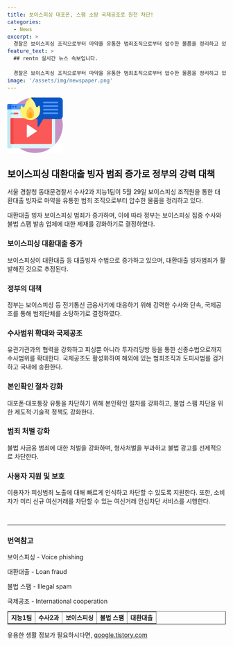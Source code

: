```yaml
---
title: 보이스피싱 대포폰, 스팸 소탕 국제공조로 원천 차단!
categories:
  - News
excerpt: >
  경찰은 보이스피싱 조직으로부터 마약을 유통한 범죄조직으로부터 압수한 물품을 정리하고 있다. 40대 A씨는 대출상담을 위해 텔레그램 대화방에 연결됐지만, 1억 5000만 원을 사기당했다. 보이스피싱 범죄가 증가하고, 정부는 수사와 협조를 강화하고, 신기술 도입 등으로 대처하고 있다. 또한 불법 사금융 범죄에 대한 단속과 처벌을 강화하고 국제공조도 활성화할 예정이다. 강화된 수사와 범죄처벌로 국내외 범죄조직과 도피사범을 줄일 것으로 예상된다.
feature_text: >
  ## rentn 실시간 뉴스 속보입니다.

  경찰은 보이스피싱 조직으로부터 마약을 유통한 범죄조직으로부터 압수한 물품을 정리하고 있다. 40대 A씨는 대출상담을 위해 텔레그램 대화방에 연결됐지만, 1억 5000만 원을 사기당했다. 보이스피싱 범죄가 증가하고, 정부는 수사와 협조를 강화하고, 신기술 도입 등으로 대처하고 있다. 또한 불법 사금융 범죄에 대한 단속과 처벌을 강화하고 국제공조도 활성화할 예정이다. 강화된 수사와 범죄처벌로 국내외 범죄조직과 도피사범을 줄일 것으로 예상된다.
image: '/assets/img/newspaper.png'
---
```


<p><img src="/assets/img/news.png" alt="rentncar 속보" /></p>

<h2 data-ke-size="size26">보이스피싱 대환대출 빙자 범죄 증가로 정부의 강력 대책</h2>

<p data-ke-size="size16">서울 경찰청 동대문경찰서 수사2과 지능1팀이 5월 29일 보이스피싱 조직원을 통한 대환대출 빙자로 마약을 유통한 범죄 조직으로부터 압수한 물품을 정리하고 있다.</p>

<p data-ke-size="size16">대환대출 빙자 보이스피싱 범죄가 증가하며, 이에 따라 정부는 보이스피싱 집중 수사와 불법 스팸 발송 업체에 대한 제재를 강화하기로 결정하였다.</p>

<h3><b>보이스피싱 대환대출 증가</b></h3>

<p data-ke-size="size16">보이스피싱이 대환대출 등 대출빙자 수법으로 증가하고 있으며, 대환대출 빙자범죄가 활발해진 것으로 추정된다.</p>

<h3><b>정부의 대책</b></h3>

<p data-ke-size="size16">정부는 보이스피싱 등 전기통신 금융사기에 대응하기 위해 강력한 수사와 단속, 국제공조를 통해 범죄단체를 소탕하기로 결정하였다.</p>

<h3><b>수사범위 확대와 국제공조</b></h3>

<p data-ke-size="size16">유관기관과의 협력을 강화하고 피싱뿐 아니라 투자리딩방 등을 통한 신종수법으로까지 수사범위를 확대한다. 국제공조도 활성화하여 해외에 있는 범죄조직과 도피사범를 검거하고 국내에 송환한다.</p>

<h3><b>본인확인 절차 강화</b></h3>

<p data-ke-size="size16">대포폰·대포통장 유통을 차단하기 위해 본인확인 절차를 강화하고, 불법 스팸 차단을 위한 제도적·기술적 정책도 강화한다.</p>

<h3><b>범죄 처벌 강화</b></h3>

<p data-ke-size="size16">불법 사금융 범죄에 대한 처벌을 강화하며, 형사처벌을 부과하고 불법 광고를 선제적으로 차단한다.</p>

<h3><b>사용자 지원 및 보호</b></h3>

<p data-ke-size="size16">이용자가 피싱범죄 노출에 대해 빠르게 인식하고 차단할 수 있도록 지원한다. 또한, 소비자가 미리 신규 여신거래를 차단할 수 있는 여신거래 안심차단 서비스를 시행한다.</p>

<p data-ke-size="size16">&nbsp;</p>

<hr>

<h3><b>번역참고</b></h3>

<p data-ke-size="size16">보이스피싱 - Voice phishing</p>

<p data-ke-size="size16">대환대출 - Loan fraud</p>

<p data-ke-size="size16">불법 스팸 - Illegal spam</p>

<p data-ke-size="size16">국제공조 - International cooperation</p>

<table style="width: 100%;" border="1">
<tbody>
<tr>
<td style="text-align: center; height: 17px;"><b>지능1팀</b></td>
<td style="text-align: center; height: 17px;"><b>수사2과</b></td>
<td style="text-align: center; height: 17px;"><b>보이스피싱</b></td>
<td style="text-align: center; height: 17px;"><b>불법 스팸</b></td>
<td style="text-align: center; height: 17px;"><b>대환대출</b></td>
</tr>
</tbody>
</table>
유용한 생활 정보가 필요하시다면, <a href="https://qoogle.tistory.com" rel="dofollow">qoogle.tistory.com</a>


